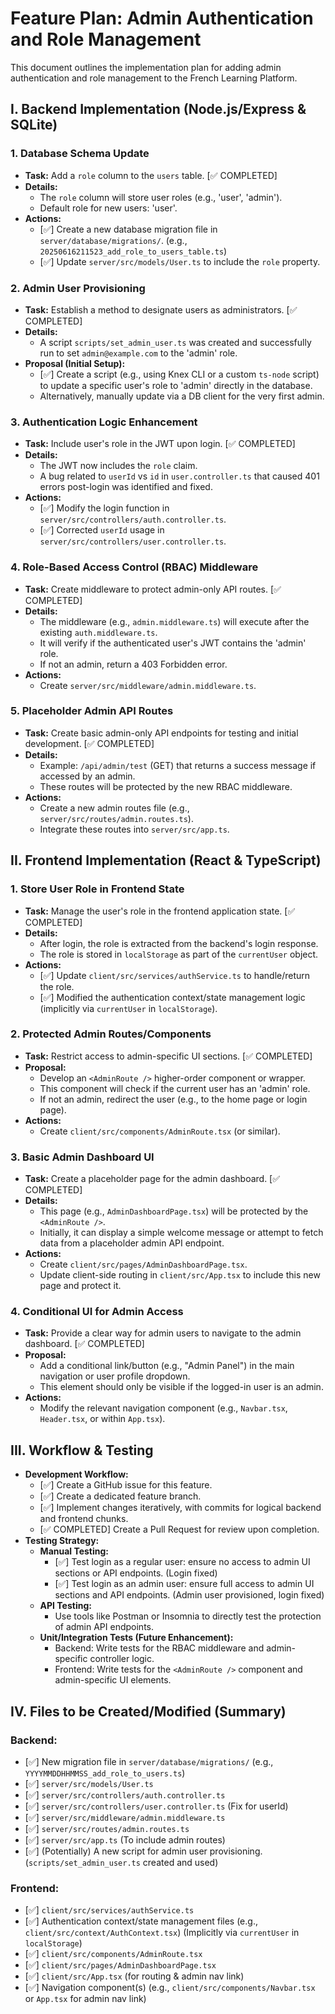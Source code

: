 # Feature Plan: Admin Authentication and Role Management

This document outlines the implementation plan for adding admin authentication and role management to the French Learning Platform.

## I. Backend Implementation (Node.js/Express & SQLite)

### 1. Database Schema Update
*   **Task:** Add a `role` column to the `users` table. [✅ COMPLETED]
*   **Details:**
    *   The `role` column will store user roles (e.g., 'user', 'admin').
    *   Default role for new users: 'user'.
*   **Actions:**
    *   [✅] Create a new database migration file in `server/database/migrations/`. (e.g., `20250616211523_add_role_to_users_table.ts`)
    *   [✅] Update `server/src/models/User.ts` to include the `role` property.

### 2. Admin User Provisioning
*   **Task:** Establish a method to designate users as administrators. [✅ COMPLETED]
*   **Details:**
    *   A script `scripts/set_admin_user.ts` was created and successfully run to set `admin@example.com` to the 'admin' role.
*   **Proposal (Initial Setup):**
    *   [✅] Create a script (e.g., using Knex CLI or a custom `ts-node` script) to update a specific user's role to 'admin' directly in the database.
    *   Alternatively, manually update via a DB client for the very first admin.

### 3. Authentication Logic Enhancement
*   **Task:** Include user's role in the JWT upon login. [✅ COMPLETED]
*   **Details:**
    *   The JWT now includes the `role` claim.
    *   A bug related to `userId` vs `id` in `user.controller.ts` that caused 401 errors post-login was identified and fixed.
*   **Actions:**
    *   [✅] Modify the login function in `server/src/controllers/auth.controller.ts`.
    *   [✅] Corrected `userId` usage in `server/src/controllers/user.controller.ts`.

### 4. Role-Based Access Control (RBAC) Middleware
*   **Task:** Create middleware to protect admin-only API routes. [✅ COMPLETED]
*   **Details:**
    *   The middleware (e.g., `admin.middleware.ts`) will execute after the existing `auth.middleware.ts`.
    *   It will verify if the authenticated user's JWT contains the 'admin' role.
    *   If not an admin, return a 403 Forbidden error.
*   **Actions:**
    *   Create `server/src/middleware/admin.middleware.ts`.

### 5. Placeholder Admin API Routes
*   **Task:** Create basic admin-only API endpoints for testing and initial development. [✅ COMPLETED]
*   **Details:**
    *   Example: `/api/admin/test` (GET) that returns a success message if accessed by an admin.
    *   These routes will be protected by the new RBAC middleware.
*   **Actions:**
    *   Create a new admin routes file (e.g., `server/src/routes/admin.routes.ts`).
    *   Integrate these routes into `server/src/app.ts`.

## II. Frontend Implementation (React & TypeScript)

### 1. Store User Role in Frontend State
*   **Task:** Manage the user's role in the frontend application state. [✅ COMPLETED]
*   **Details:**
    *   After login, the role is extracted from the backend's login response.
    *   The role is stored in `localStorage` as part of the `currentUser` object.
*   **Actions:**
    *   [✅] Update `client/src/services/authService.ts` to handle/return the role.
    *   [✅] Modified the authentication context/state management logic (implicitly via `currentUser` in `localStorage`).

### 2. Protected Admin Routes/Components
*   **Task:** Restrict access to admin-specific UI sections. [✅ COMPLETED]
*   **Proposal:**
    *   Develop an `<AdminRoute />` higher-order component or wrapper.
    *   This component will check if the current user has an 'admin' role.
    *   If not an admin, redirect the user (e.g., to the home page or login page).
*   **Actions:**
    *   Create `client/src/components/AdminRoute.tsx` (or similar).

### 3. Basic Admin Dashboard UI
*   **Task:** Create a placeholder page for the admin dashboard. [✅ COMPLETED]
*   **Details:**
    *   This page (e.g., `AdminDashboardPage.tsx`) will be protected by the `<AdminRoute />`.
    *   Initially, it can display a simple welcome message or attempt to fetch data from a placeholder admin API endpoint.
*   **Actions:**
    *   Create `client/src/pages/AdminDashboardPage.tsx`.
    *   Update client-side routing in `client/src/App.tsx` to include this new page and protect it.

### 4. Conditional UI for Admin Access
*   **Task:** Provide a clear way for admin users to navigate to the admin dashboard. [✅ COMPLETED]
*   **Proposal:**
    *   Add a conditional link/button (e.g., "Admin Panel") in the main navigation or user profile dropdown.
    *   This element should only be visible if the logged-in user is an admin.
*   **Actions:**
    *   Modify the relevant navigation component (e.g., `Navbar.tsx`, `Header.tsx`, or within `App.tsx`).

## III. Workflow & Testing

*   **Development Workflow:**
    *   [✅] Create a GitHub issue for this feature.
    *   [✅] Create a dedicated feature branch.
    *   [✅] Implement changes iteratively, with commits for logical backend and frontend chunks.
    *   [✅ COMPLETED] Create a Pull Request for review upon completion.
*   **Testing Strategy:**
    *   **Manual Testing:**
        *   [✅] Test login as a regular user: ensure no access to admin UI sections or API endpoints. (Login fixed)
        *   [✅] Test login as an admin user: ensure full access to admin UI sections and API endpoints. (Admin user provisioned, login fixed)
    *   **API Testing:**
        *   Use tools like Postman or Insomnia to directly test the protection of admin API endpoints.
    *   **Unit/Integration Tests (Future Enhancement):**
        *   Backend: Write tests for the RBAC middleware and admin-specific controller logic.
        *   Frontend: Write tests for the `<AdminRoute />` component and admin-specific UI elements.

## IV. Files to be Created/Modified (Summary)

### Backend:
*   [✅] New migration file in `server/database/migrations/` (e.g., `YYYYMMDDHHMMSS_add_role_to_users.ts`)
*   [✅] `server/src/models/User.ts`
*   [✅] `server/src/controllers/auth.controller.ts`
*   [✅] `server/src/controllers/user.controller.ts` (Fix for userId)
*   [✅] `server/src/middleware/admin.middleware.ts`
*   [✅] `server/src/routes/admin.routes.ts`
*   [✅] `server/src/app.ts` (To include admin routes)
*   [✅] (Potentially) A new script for admin user provisioning. (`scripts/set_admin_user.ts` created and used)

### Frontend:
*   [✅] `client/src/services/authService.ts`
*   [✅] Authentication context/state management files (e.g., `client/src/context/AuthContext.tsx`) (Implicitly via `currentUser` in `localStorage`)
*   [✅] `client/src/components/AdminRoute.tsx`
*   [✅] `client/src/pages/AdminDashboardPage.tsx`
*   [✅] `client/src/App.tsx` (for routing & admin nav link)
*   [✅] Navigation component(s) (e.g., `client/src/components/Navbar.tsx` or `App.tsx` for admin nav link)
